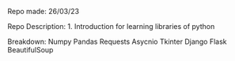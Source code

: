 Repo made: 26/03/23

Repo Description: 
    1. Introduction for learning libraries of python

Breakdown:
    Numpy
    Pandas
    Requests
    Asycnio
    Tkinter
    Django
    Flask
    BeautifulSoup